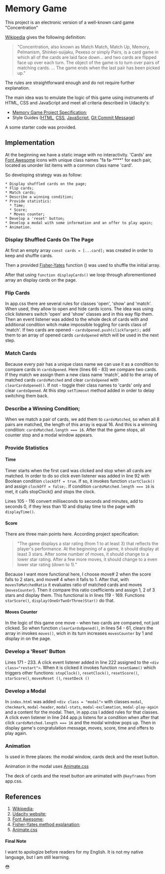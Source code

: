 # Memory Game

This project is an electronic version of a well-known card game "Concentration"

[Wikipedia](https://en.wikipedia.org/wiki/Concentration_(card_game)) gives the following definition:

>"Concentration, also known as Match Match, Match Up, Memory, Pelmanism, Shinkei-suijaku, Pexeso or simply Pairs, is a card game in which all of the cards are laid face down... and two cards are flipped face up over each turn. The object of the game is to turn over pairs of matching cards. ... The game ends when the last pair has been picked up."

The rules are straightforward enough and do not require further explanation.

The main idea was to emulate the logic of this game using instruments of HTML, CSS and JavaScript and meet all criteria described in Udacity's:
  - [Memory Game Project Specification](https://review.udacity.com/#!/rubrics/591/view);
  - Style Guides ([HTML](http://udacity.github.io/frontend-nanodegree-styleguide/index.html), [CSS](http://udacity.github.io/frontend-nanodegree-styleguide/css.html), [JavaScript](http://udacity.github.io/frontend-nanodegree-styleguide/javascript.html), [Git Commit Message](https://udacity.github.io/git-styleguide/))

A some starter code was provided.

## Implementation

At the beginning we have a static image with no interactivity. 'Cards' are [Font Awesome](https://fontawesome.com/icons?from=io) icons with unique class names "fa fa-****" for each pair, located as unorder list items with a common class name 'card'.

So developing strategy was as follow:

    * Display shuffled cards on the page;
    * Flip cards;
    * Match cards;
    * Describe a winning condition;
    * Provide statistics:
      * Time;
      * Score;
      * Moves counter;
    * Develop a 'reset' button;
    * Develop a modal with some information and an offer to play again;
    * Animation.


###  Display Shuffled Cards On The Page

At first an empty array `const cards = [...card];` was created in order to keep and shuffle cards.

Then a provided [Fisher-Yates](https://www.youtube.com/watch?v=tLxBwSL3lPQ) function () was used to shuffle the initial array.

After that using  `function displayCards()` we loop through aforementioned array an display cards on the page.


### Flip Cards

In app.css there are several rules for classes 'open', 'show' and 'match'. When used, they allow to open and hide cards icons. The idea was using click listeners switch 'open' and 'show' classes and in this way flip them. Then an event listener was added to the whole deck of cards with and additional condition witch make impossible toggling for cards class of 'match'. If two cards are opened - `cardsOpened.push(clickTarget);` add them to an array of opened cards `cardsOpened` witch will be used in the next step.

### Match Cards

Because every pair has a unique class name we can use it as a condition to compare cards in `cardsOpened`. Here (lines 66 - 83) we compare two cards. If they match we assign them a new class name 'match', add to the array of matched cards `cardsMatched` and clear `cardsOpened` with `clearCardsOpened()`. If not - toggle their class names to 'cards' only and clear `cardsOpened`. At this step `setTimeout` method added in order to delay switching them back.

### Describe a Winning Condition;

When we match a pair of cards, we add them to `cardsMatched`, so when all 8 pairs are matched, the length of this array is equal 16. And this is a winning condition: `cardsMatched.length === 16`. After that the game stops, all counter stop and a modal window appears.

### Provide Statistics

#### Time
Timer starts when the first card was clicked and stop when all cards are matched.
In order to do so click even listener was added in line 92 with Boolean condition `clockOff = true`. If so, it invokes function `startClock()` and assign `clockOff = false;`. If condition `cardsMatched.length === 16` is met, it calls stopClock() and stops the clock.

Lines 105 - 116 convert milliseconds to seconds and minutes, add to seconds 0, if they less than 10 and display time to the page with `displayTime()`.

#### Score

There are three main points here. According project specification:

>"The game displays a star rating (from 1 to at least 3) that reflects the player's performance. At the beginning of a game, it should display at least 3 stars. After some number of moves, it should change to a lower star rating. After a few more moves, it should change to a even lower star rating (down to 1)."

Because I want more functional here, I choose move# 2 when the score falls to 2 stars, and move# 4 when it falls to 1. After that, with `movesToMatchedRatio` it evaluates ratio of matched cards and moves (`movesCounter`). Then it compare this ratio coefficients and assign 1, 2 of 3 stars and display them.
This functional is in lines 119 - 169. Functions `starScore()`, `display(OneOrTwoOrThree)Star()` do that.

#### Moves Counter

In the logic of this game one move - when two cards are compared, not just clicked. So when function `clearCardsOpened()`, in lines 54 - 61, clears the array in invokes `moves()`, wich in its turn increases `movesCounter` by 1 and display in on the page.

### Develop a 'Reset' Button

Lines 171 - 233.
A click event listener added in line 222 assigned to the `<div class="restart">`. When it is clicked it invokes function `resetGame()` which triggers other functions: `stopClock()`, `resetClock()`, `resetScore()`, `starScore()`, `movesReset ()`, `resetDeck ()`

### Develop a Modal

In `index.html`  was added `<div class = "modal">`  with classes `modal`, `checkmark`, `modal-header`, `modal-stats`, `modal-exclamation`, `modal-play-again` and a content for the modal. Then, in app.css I added rules for that classes. A click even listener in line 244 app.js listens for a condition when after that click `cardsMatched.length === 16` and the modal window pops up. Then in display game's congratulation message, moves, score, time and offers to play again.

### Animation

Is used in three places: the modal window, cards deck and the reset button.

Animation in the modal uses [Animate.css](https://github.com/daneden/animate.css)

The deck of cards and the reset button are animated with `@keyframes` from app.css.

## References

1. [Wikipedia](https://en.wikipedia.org/wiki/Concentration_(card_game));
2. [Udacity website](http://udacity.github.io/frontend-nanodegree-styleguide/index.html);
3. [Font Awesome](https://fontawesome.com/icons?from=io);
4. [Fisher-Yates method explanation](https://www.youtube.com/watch?v=tLxBwSL3lPQ);
5. [Animate.css](https://github.com/daneden/animate.css)

#### Final Note

I want to apologize before readers for my English. It is not my native language, but I am still learning.

:flushed:
